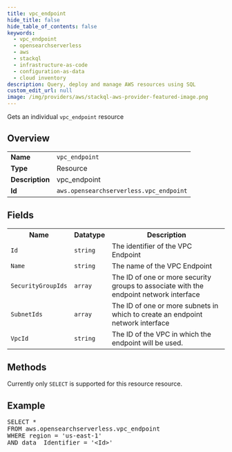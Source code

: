 ```yaml
---
title: vpc_endpoint
hide_title: false
hide_table_of_contents: false
keywords:
  - vpc_endpoint
  - opensearchserverless
  - aws
  - stackql
  - infrastructure-as-code
  - configuration-as-data
  - cloud inventory
description: Query, deploy and manage AWS resources using SQL
custom_edit_url: null
image: /img/providers/aws/stackql-aws-provider-featured-image.png
---
```

Gets an individual <code>vpc_endpoint</code> resource

## Overview
<table><tbody>
<tr><td><b>Name</b></td><td><code>vpc_endpoint</code></td></tr>
<tr><td><b>Type</b></td><td>Resource</td></tr>
<tr><td><b>Description</b></td><td>vpc_endpoint</td></tr>
<tr><td><b>Id</b></td><td><code>aws.opensearchserverless.vpc_endpoint</code></td></tr>
</tbody></table>

## Fields
<table><tbody>
<tr><th>Name</th><th>Datatype</th><th>Description</th></tr>
<tr><td><code>Id</code></td><td><code>string</code></td><td>The identifier of the VPC Endpoint</td></tr>
<tr><td><code>Name</code></td><td><code>string</code></td><td>The name of the VPC Endpoint</td></tr>
<tr><td><code>SecurityGroupIds</code></td><td><code>array</code></td><td>The ID of one or more security groups to associate with the endpoint network interface</td></tr>
<tr><td><code>SubnetIds</code></td><td><code>array</code></td><td>The ID of one or more subnets in which to create an endpoint network interface</td></tr>
<tr><td><code>VpcId</code></td><td><code>string</code></td><td>The ID of the VPC in which the endpoint will be used.</td></tr>

</tbody></table>

## Methods
Currently only <code>SELECT</code> is supported for this resource resource.

## Example
<pre>
SELECT *<br/>FROM aws.opensearchserverless.vpc_endpoint<br/>WHERE region = 'us-east-1'<br/>AND data__Identifier = '&lt;Id&gt;'
</pre>
